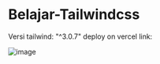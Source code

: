 # Belajar-Tailwindcss

Versi tailwind: "^3.0.7"
deploy on vercel link: 

![image](https://user-images.githubusercontent.com/28127002/147376474-b270265f-579d-4115-b2f2-e052d97bb838.png)
